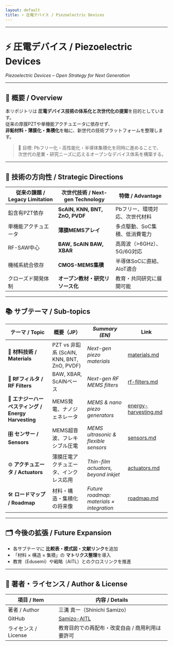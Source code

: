 ```yaml
---
layout: default
title: ⚡ 圧電デバイス / Piezoelectric Devices
---
```


---

# ⚡ 圧電デバイス / Piezoelectric Devices  
*Piezoelectric Devices – Open Strategy for Next Generation*

---

## 📖 概要 / Overview

本リポジトリは **圧電デバイス技術の体系化と次世代化の提案**を目的としています。  
従来の厚膜PZTや単機能アクチュエータに依存せず、  
**非鉛材料・薄膜化・集積化**を軸に、新世代の技術プラットフォームを整理します。  

> 🎯 目標: Pbフリー化・高性能化・半導体集積化を同時に進めることで、  
> 次世代の産業・研究ニーズに応えるオープンなデバイス体系を構築する。  

---

## 🎯 技術の方向性 / Strategic Directions

| 従来の課題 / Legacy Limitation | 次世代技術 / Next-gen Technology | 特徴 / Advantage |
|--------------------------------|----------------------------------|-----------------|
| 鉛含有PZT依存 | **ScAlN, KNN, BNT, ZnO, PVDF** | Pbフリー、環境対応、次世代材料 |
| 単機能アクチュエータ | **薄膜MEMSアレイ** | 多点駆動、SoC集積、低消費電力 |
| RF-SAW中心 | **BAW, ScAlN BAW, XBAR** | 高周波（>6GHz）、5G/6G対応 |
| 機械系統合依存 | **CMOS-MEMS集積** | 半導体SoCに直結、AIoT適合 |
| クローズド開発体制 | **オープン教材・研究リソース化** | 教育・共同研究に展開可能 |

---

## 📚 サブテーマ / Sub-topics

| テーマ / Topic | 概要（JP） | *Summary (EN)* | Link |
|----------------|------------|----------------|------|
| 🧪 **材料技術 / Materials** | PZT vs 非鉛系 (ScAlN, KNN, BNT, ZnO, PVDF) | *Next-gen piezo materials* | [materials.md](./materials.md) |
| 📡 **RFフィルタ / RF Filters** | BAW, XBAR, ScAlNベース | *Next-gen RF MEMS filters* | [rf-filters.md](./rf-filters.md) |
| 🔋 **エナジーハーベスティング / Energy Harvesting** | MEMS発電、ナノジェネレータ | *MEMS & nano piezo generators* | [energy-harvesting.md](./energy-harvesting.md) |
| 🎛 **センサー / Sensors** | MEMS超音波、フレキシブル圧電 | *MEMS ultrasonic & flexible sensors* | [sensors.md](./sensors.md) |
| ⚙️ **アクチュエータ / Actuators** | 薄膜圧電アクチュエータ、インクレス応用 | *Thin-film actuators, beyond inkjet* | [actuators.md](./actuators.md) |
| 🛠 **ロードマップ / Roadmap** | 材料・構造・集積化の将来像 | *Future roadmap: materials × integration* | [roadmap.md](./roadmap.md) |

---

## 🗂️ 今後の拡張 / Future Expansion

- 各サブテーマに **比較表・模式図・文献リンク**を追加  
- 「材料 × 構造 × 集積」の **マトリクス整理**を導入  
- 教育（Edusemi）や戦略（AITL）とのクロスリンクを推進  

---

## 👤 著者・ライセンス / Author & License

| 項目 / Item | 内容 / Details |
|-------------|----------------|
| 著者 / Author | 三溝 真一（Shinichi Samizo） |
| GitHub | [Samizo-AITL](https://github.com/Samizo-AITL) |
| ライセンス / License | 教育目的での再配布・改変自由 / 商用利用は要許可 |
